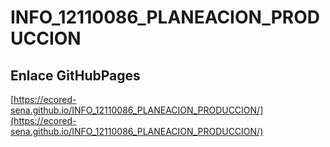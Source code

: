# **INFO_12110086_PLANEACION_PRODUCCION**

## **Enlace GitHubPages**

[https://ecored-sena.github.io/INFO_12110086_PLANEACION_PRODUCCION/](https://ecored-sena.github.io/INFO_12110086_PLANEACION_PRODUCCION/)

#
